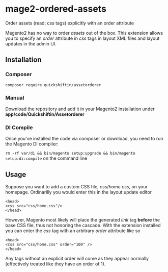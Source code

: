 # mage2-ordered-assets
Order assets (read: css tags) explicitly with an order attribute

Magento2 has no way to order *assets* out of the box. This extension allows you to specify an *order* attribute in *css* tags in layout XML files and layout updates in the admin UI.

## Installation
### Composer
`composer require quickshiftin/assetorderer`

### Manual
Download the repository and add it in your Magento2 installation under **app/code/Quickshiftin/Assetorderer**

### DI Compile
Once you've installed the code via composer or download, you need to run the Magento DI compiler:

`rm -rf var/di && bin/magento setup:upgrade && bin/magento setup:di:compile` on the command line

## Usage
Suppose you want to add a custom CSS file, *css/home.css*, on your homepage. Ordinarilly you would enter this in the layout update editor 
```
<head>
<css src="css/home.css"/>
</head>
```

However, Magento most likely will place the generated *link* tag **before** the base CSS file, thus not honoring the cascade. With the extension installed you can enter the *css* tag with an arbitrary *order* attribute like so
```
<head>
<css src="css/home.css" order="100" />
</head>
```

Any tags without an explicit order will come as they appear normally (effectively treated like they have an order of 1).
